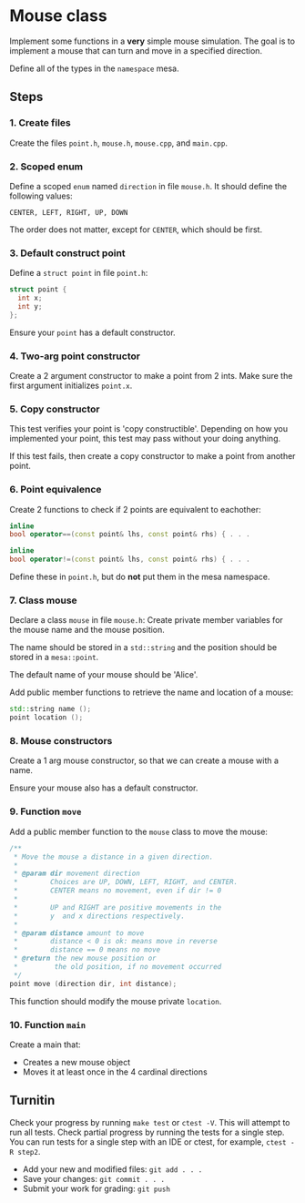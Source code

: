 # Mouse class
Implement some functions in a **very** simple mouse simulation.
The goal is to implement a mouse that can turn and move in a specified direction.

Define all of the types in the `namespace` mesa.
## Steps

### 1. Create files
Create the files `point.h`, `mouse.h`, `mouse.cpp`,
and `main.cpp`.

### 2. Scoped enum
Define a scoped `enum` named `direction` in file `mouse.h`.
It should define the following values:

```
CENTER, LEFT, RIGHT, UP, DOWN
```

The order does not matter, except for `CENTER`, which should be first.
### 3. Default construct point
Define a `struct point` in file `point.h`:

```cpp
struct point {
  int x;
  int y;
};
```

Ensure your `point` has a default constructor.
### 4. Two-arg point constructor
Create a 2 argument constructor to make a point from 2 ints.
Make sure the first argument initializes `point.x`.
### 5. Copy constructor
This test verifies your point is 'copy constructible'.
Depending on how you implemented your point,
this test may pass without your doing anything.

If this test fails,
then create a copy constructor to make a point from another point.
### 6. Point equivalence
Create 2 functions to check if 2 points are equivalent to eachother:

```cpp
inline
bool operator==(const point& lhs, const point& rhs) { . . .

inline
bool operator!=(const point& lhs, const point& rhs) { . . .
```

Define these in `point.h`,
but do **not** put them in the mesa namespace.
### 7. Class mouse
Declare a class `mouse` in file `mouse.h`:
Create private member variables for the mouse name and the mouse position.

The name should be stored in a `std::string` and
the position should be stored in a `mesa::point`.

The default name of your mouse should be 'Alice'.

Add public member functions to retrieve the name and location of a mouse:

```cpp
std::string name ();
point location ();
```
### 8. Mouse constructors
Create a 1 arg mouse constructor,
so that we can create a mouse with a name.

Ensure your mouse also has a default constructor.
### 9. Function `move`
Add a public member function to the `mouse` class to move the mouse:

```cpp
/**
 * Move the mouse a distance in a given direction.
 *
 * @param dir movement direction
 *        Choices are UP, DOWN, LEFT, RIGHT, and CENTER.
 *        CENTER means no movement, even if dir != 0
 *
 *        UP and RIGHT are positive movements in the
 *        y  and x directions respectively.
 *
 * @param distance amount to move
 *        distance < 0 is ok: means move in reverse
 *        distance == 0 means no move
 * @return the new mouse position or
 *         the old position, if no movement occurred
 */
point move (direction dir, int distance);
```

This function should modify the mouse private `location`.
### 10. Function `main`
Create a main that:
- Creates a new mouse object
- Moves it at least once in the 4 cardinal directions

## Turnitin
Check your progress by running `make test` or `ctest -V`.
This will attempt to run all tests.
Check partial progress by running the tests for a single step.
You can run tests for a single step with an IDE or ctest,
for example, `ctest -R step2`.

- Add your new and modified files: `git add . . . `
- Save your changes: `git commit . . . `
- Submit your work for grading: `git push`


